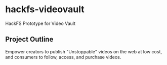 # hackfs-videovault
HackFS Prototype for Video Vault

## Project Outline

Empower creators to publish "Unstoppable" videos on the web at low
cost, and consumers to follow, access, and purchase videos.
